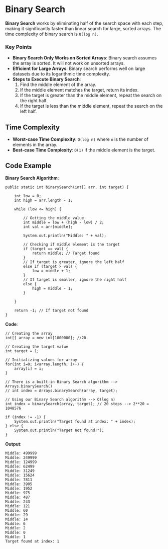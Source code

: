 # Binary Search
**Binary Search** works by eliminating half of the search space with each step, making it significantly faster than linear search for large, sorted arrays. The time complexity of binary search is `O(log n)`.

### Key Points

- **Binary Search Only Works on Sorted Arrays**: Binary search assumes the array is sorted. It will not work on unsorted arrays.
- **Efficient for Large Arrays**: Binary search performs well on large datasets due to its logarithmic time complexity.
- **Steps to Execute Binary Search**:
    1. Find the middle element of the array.
    2. If the middle element matches the target, return its index.
    3. If the target is greater than the middle element, repeat the search on the right half.
    4. If the target is less than the middle element, repeat the search on the left half.

## Time Complexity

- **Worst-case Time Complexity**: `O(log n)` where `n` is the number of elements in the array.
- **Best-case Time Complexity**: `O(1)` if the middle element is the target.

## Code Example

**Binary Search Algorithm**:
```
public static int binarySearch(int[] arr, int target) {

    int low = 0;
    int high = arr.length - 1;

    while (low <= high) {

        // Getting the middle value
        int middle = low + (high - low) / 2;
        int val = arr[middle];

        System.out.println("Middle: " + val);

        // Checking if middle element is the target
        if (target == val) {
            return middle; // Target found
        }
        // If target is greater, ignore the left half
        else if (target > val) {
            low = middle + 1;
        }
        // If target is smaller, ignore the right half
        else {
            high = middle - 1;
        }

    }

    return -1; // If target not found
}
```

**Code**:
```
// Creating the array
int[] array = new int[1000000]; //20

// Creating the target value
int target = 1;

// Initializing values for array
for(int i=0; i<array.length; i++) {
    array[i] = i;
}

// There is a built-in Binary Search algorithm --> Arrays.binarySearch()
// int index = Arrays.binarySearch(array, target);

// Using our Binary Search algorithm --> O(log n)
int index = binarySearch(array, target); // 20 steps --> 2**20 = 1048576

if (index != -1) {
    System.out.println("Target found at index: " + index);
} else {
    System.out.println("Target not found!");
}
```

**Output**:
```
Middle: 499999
Middle: 249999
Middle: 124999
Middle: 62499
Middle: 31249
Middle: 15624
Middle: 7811
Middle: 3905
Middle: 1952
Middle: 975
Middle: 487
Middle: 243
Middle: 121
Middle: 60
Middle: 29
Middle: 14
Middle: 6
Middle: 2
Middle: 0
Middle: 1
Target found at index: 1
```